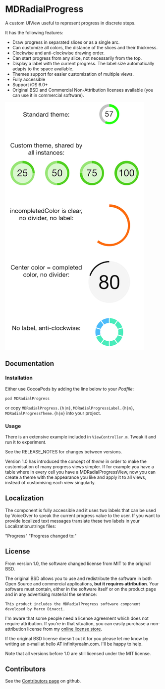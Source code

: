 # MDRadialProgress

A custom UIView useful to represent progress in discrete steps. 

It has the following features:

* Draw progress in separated slices or as a single arc.
* Can customize all colors, the distance of the slices and their thickness. 
* Clockwise and anti-clockwise drawing order.
* Can start progress from any slice, not necessarily from the top.
* Display a label with the current progress. The label size automatically adapts to the space available.
* Themes support for easier customization of multiple views.
* Fully accessible
* Support iOS 6.0+
* Original BSD and Commercial Non-Attribution licenses available (you can use it in commercial software).

![Screenshot](screenshot.png "Screenshot")

## Documentation

### Installation

Either use CocoaPods by adding the line below to your _Podfile_:

```
pod MDRadialProgress
```

or copy `MDRadialProgress.{h|m}`, `MDRadialProgressLabel.{h|m}`, `MDRadialProgressTheme.{h|m}` into your project.

### Usage

There is an extensive example included in `ViewController.m`. Tweak it and run it to experiment. 

See the RELEASE_NOTES for changes between versions.

Version 1.0 has introduced the concept of *theme* in order to make the customisation of many progress views
simpler. If for example you have a table where in every cell you have a MDRadialProgressView, now you
can create a theme with the appearance you like and apply it to all views, instead of customising
each view singularly.


## Localization
The component is fully accessible and it uses two labels that can be used by
VoiceOver to speak the current progress value to the user. 
If you want to provide localized text messages translate these two labels in your Localization.strings files:

"Progress"
"Progress changed to:"

## License
From version 1.0, the software changed license from MIT to the original BSD.

The original BSD allows you to use and redistribute the software in both Open Source
and commercial applications, **but it requires attribution**. 
Your software must contain, either in the software itself or on the product page and in
any advertising material the sentence:

```
This product includes the MDRadialProgress software component developed by Marco Dinacci.
```

I'm aware that some people need a license agreement which does not require attribution. If you’re in that situation, you can easily purchase a non-attribution license from my [online license store](http://sites.fastspring.com/intransitione/product/mdradialprogresslicenses).

If the original BSD license doesn't cut it for you please let me know by writing an e-mail at
hello AT infinityrealm.com. I'll be happy to help.

Note that all versions before 1.0 are still licensed under the MIT license.

## Contributors
See the [Contributors page](https://github.com/mdinacci/MDRadialProgress/graphs/contributors) on github.

